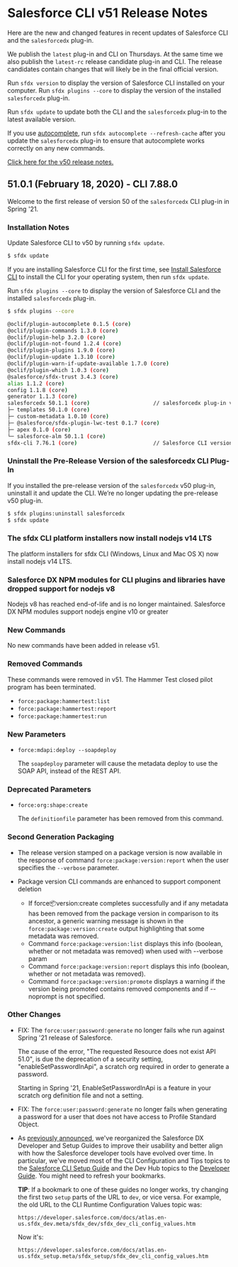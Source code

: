 # Salesforce CLI v51 Release Notes

Here are the new and changed features in recent updates of Salesforce CLI and the `salesforcedx` plug-in.

We publish the `latest` plug-in and CLI on Thursdays. At the same time we also publish the `latest-rc` release candidate plug-in and CLI. The release candidates contain changes that will likely be in the final official version.

Run `sfdx version` to display the version of Salesforce CLI installed on your computer. Run `sfdx plugins --core` to display the version of the installed `salesforcedx` plug-in.

Run `sfdx update` to update both the CLI and the `salesforcedx` plug-in to the latest available version.

If you use [autocomplete](https://developer.salesforce.com/docs/atlas.en-us.sfdx_setup.meta/sfdx_setup/sfdx_dev_cli_autocomplete.htm), run `sfdx autocomplete --refresh-cache` after you update the `salesforcedx` plug-in to ensure that autocomplete works correctly on any new commands.

[Click here for the v50 release notes.](./v50.md)

## 51.0.1 (February 18, 2020) - CLI 7.88.0

Welcome to the first release of version 50 of the `salesforcedx` CLI plug-in in Spring '21.

### Installation Notes

Update Salesforce CLI to v50 by running `sfdx update`.

```bash
$ sfdx update
```

If you are installing Salesforce CLI for the first time, see [Install Salesforce CLI](https://developer.salesforce.com/docs/atlas.en-us.sfdx_setup.meta/sfdx_setup/sfdx_setup_install_cli.htm#sfdx_setup_install_cli) to install the CLI for your operating system, then run `sfdx update`.

Run `sfdx plugins --core` to display the version of Salesforce CLI and the installed `salesforcedx` plug-in.

```bash
$ sfdx plugins --core

@oclif/plugin-autocomplete 0.1.5 (core)
@oclif/plugin-commands 1.3.0 (core)
@oclif/plugin-help 3.2.0 (core)
@oclif/plugin-not-found 1.2.4 (core)
@oclif/plugin-plugins 1.9.0 (core)
@oclif/plugin-update 1.3.10 (core)
@oclif/plugin-warn-if-update-available 1.7.0 (core)
@oclif/plugin-which 1.0.3 (core)
@salesforce/sfdx-trust 3.4.3 (core)
alias 1.1.2 (core)
config 1.1.8 (core)
generator 1.1.3 (core)
salesforcedx 50.1.1 (core)                    // salesforcedx plug-in version
├─ templates 50.1.0 (core)
├─ custom-metadata 1.0.10 (core)
├─ @salesforce/sfdx-plugin-lwc-test 0.1.7 (core)
├─ apex 0.1.0 (core)
└─ salesforce-alm 50.1.1 (core)
sfdx-cli 7.76.1 (core)                        // Salesforce CLI version
```

### Uninstall the Pre-Release Version of the salesforcedx CLI Plug-In

If you installed the pre-release version of the `salesforcedx` v50 plug-in, uninstall it and update the CLI. We’re no longer updating the pre-release v50 plug-in.

```bash
$ sfdx plugins:uninstall salesforcedx
$ sfdx update
```

### The sfdx CLI platform installers now install nodejs v14 LTS
The platform installers for sfdx CLI (Windows, Linux and Mac OS X) now install nodejs v14 LTS.

### Salesforce DX NPM modules for CLI plugins and libraries have dropped support for nodejs v8
Nodejs v8 has reached end-of-life and is no longer maintained. Salesforce DX NPM modules support nodejs engine v10 or greater

### New Commands

No new commands have been added in release v51.

### Removed Commands

These commands were removed in v51. The Hammer Test closed pilot program has been terminated.

* `force:package:hammertest:list`
* `force:package:hammertest:report`
* `force:package:hammertest:run`

### New Parameters

* `force:mdapi:deploy --soapdeploy`

  The `soapdeploy` parameter will cause the metadata deploy to use the SOAP API, instead of the REST API.

### Deprecated Parameters

* `force:org:shape:create`

  The `definitionfile` parameter has been removed from this command.

### Second Generation Packaging

* The release version stamped on a package version is now available in the response of command `force:package:version:report` when the user specifies the `--verbose` parameter.

* Package version CLI commands are enhanced to support component deletion
  * If force:package:version:create completes successfully and if any metadata has been removed from the package version in comparison to its ancestor, a generic warning message is shown in the `force:package:version:create` output highlighting that some metadata was removed.
  * Command `force:package:version:list` displays this info (boolean, whether or not metadata was removed) when used with --verbose param
  * Command `force:package:version:report` displays this info (boolean, whether or not metadata was removed).
  * Command `force:package:version:promote` displays a warning if the version being promoted contains removed components and if --noprompt is not specified.

### Other Changes

* FIX: The `force:user:password:generate` no longer fails whe run against Spring '21 release of Salesforce.

  The cause of the error, "The requested Resource does not exist API 51.0", is due the deprecation of a security setting, "enableSetPasswordInApi", a scratch org required in order to generate a password.

  Starting in Spring '21, EnableSetPasswordInApi is a feature in your scratch org definition file and not a setting.

* FIX: The `force:user:password:generate` no longer fails when generating a password for a user that does not have access to Profile Standard Object.


* As [previously announced](./v49.md#49140-october-8-2020), we've reorganized the Salesforce DX Developer and Setup Guides to improve their usability and better align with how the Salesforce developer tools have evolved over time. In particular, we've moved most of the CLI Configuration and Tips topics to the [Salesforce CLI Setup Guide](https://developer.salesforce.com/docs/atlas.en-us.sfdx_setup.meta/sfdx_setup/sfdx_setup_intro.htm) and the Dev Hub topics to the [Developer Guide](https://developer.salesforce.com/docs/atlas.en-us.sfdx_dev.meta/sfdx_dev/sfdx_dev_intro.htm). You might need to refresh your bookmarks.

  **TIP**: If a bookmark to one of these guides no longer works, try changing the first two `setup` parts of the URL to `dev`, or vice versa. For example, the old URL to the CLI Runtime Configuration Values topic was:

  `https://developer.salesforce.com/docs/atlas.en-us.sfdx_dev.meta/sfdx_dev/sfdx_dev_cli_config_values.htm`

  Now it's:

  `https://developer.salesforce.com/docs/atlas.en-us.sfdx_setup.meta/sfdx_setup/sfdx_dev_cli_config_values.htm`
